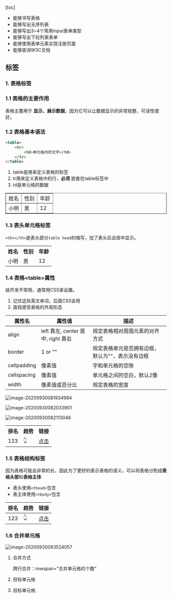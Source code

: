 [toc]

- 能够书写表格
- 能够写出无序列表
- 能够写出3~4个常用input表单类型
- 能够写出下拉列表表单
- 能够使用表单元素实现注册页面
- 能够查询W3C文档



## 标签

### 1. 表格标签

### 1.1 表格的主要作用

表格主要用于 **显示、展示数据**，因为它可以让数据显示的非常规整，可读性很好。

### 1.2 表格基本语法

```html
<table>
    <tr>
    	<td>单元格内的文字</td>
    </tr>  
</table>

```

1. table是用来定义表格的标签
2. tr用来定义表格中的行，**必须** 嵌套在table标签中
3. td是单元格的数据

<table border="">
	<tr><td>姓名</td><td>性别</td> <td>年龄</td></tr>
    <tr><td>小明</td><td>男</td> <td>12</td></tr>
</table>


### 1.3 表头单元格标签

`<th></th>`是表头部分`table head`的缩写，加了表头后会居中显示。

<table>
	<tr><th>姓名</th><th>性别</th> <th>年龄</th></tr>
    <tr><td>小明</td><td>男</td> <td>12</td></tr>
</table>

### 1.4 表格\<table>属性

级开发不常用，通常用CSS来设置。

1. 记住这些英文单词，后面CSS会用
2. 直观感受表格的外观形态

| 属性名      | 属性值                             | 描述                                             |
| ----------- | ---------------------------------- | ------------------------------------------------ |
| align       | left 靠左, center 居中, right 靠右 | 规定表格相对周围元素的对齐方式                   |
| border      | 1 or ""                            | 规定表格单元是否拥有边框，默认为""，表示没有边框 |
| cellpadding | 像素值                             | 字和单元格的空隙                                 |
| cellspacing | 像素值                             | 单元格之间的空白，默认2像                        |
| width       | 像素值或百分比                     | 规定表格的宽度                                   |

![image-20200930081934984](C:\Users\UncleDong\AppData\Roaming\Typora\typora-user-images\image-20200930081934984.png)



![image-20200930082033901](C:\Users\UncleDong\AppData\Roaming\Typora\typora-user-images\image-20200930082033901.png)

![image-20200930082113046](C:\Users\UncleDong\AppData\Roaming\Typora\typora-user-images\image-20200930082113046.png)



<table>
    <tr>
        <th>排名</th>
        <th>趋势</th>
        <th>链接</th>
    </tr>
	<tr>
        <td>123</td>
        <td>👆</td>
        <td><a href="123123">点击</a></td>
    </tr>
</table>

### 1.5 表格结构标签

因为表格可能会非常的长，因此为了更好的表示表格的语义，可以将表格分割成**表格头部**和**表格主体**

- 表头使用`<thead>`包含
- 表主体使用`<tbody>`包含



<table>
    <thead>
        <tr>
            <th>排名</th>
            <th>趋势</th>
            <th>链接</th>
        </tr>
	</thead>
    <tbody></tbody>
        <tr>
            <td>123</td>
            <td>👆</td>
            <td><a href="123123">点击</a></td>
        </tr>
    </tbody>
</table>

### 1.6 合并单元格

![image-20200930083524057](C:\Users\UncleDong\AppData\Roaming\Typora\typora-user-images\image-20200930083524057.png)

1. 合并方式

   跨行合并：rowspan="合并单元格的个数"

2. 目标单元格

3. 目标单元格



